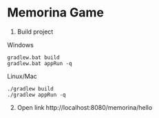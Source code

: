 # Memorina Game

1. Build project

Windows
```
gradlew.bat build
gradlew.bat appRun -q
```

Linux/Mac
```
./gradlew build
./gradlew appRun -q
```

2. Open link http://localhost:8080/memorina/hello
